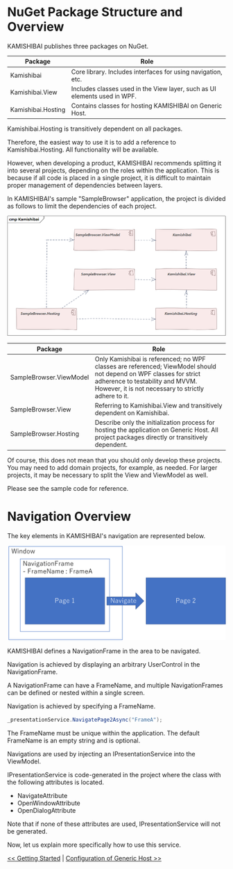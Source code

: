 # NuGet Package Structure and Overview

KAMISHIBAI publishes three packages on NuGet.

|Package|Role|
|--|--|
|Kamishibai|Core library. Includes interfaces for using navigation, etc.|
|Kamishibai.View|Includes classes used in the View layer, such as UI elements used in WPF.|
|Kamishibai.Hosting|Contains classes for hosting KAMISHIBAI on Generic Host.|

Kamishibai.Hosting is transitively dependent on all packages.

Therefore, the easiest way to use it is to add a reference to Kamishibai.Hosting. All functionality will be available.

However, when developing a product, KAMISHIBAI recommends splitting it into several projects, depending on the roles within the application. This is because if all code is placed in a single project, it is difficult to maintain proper management of dependencies between layers.

In KAMISHIBAI's sample "SampleBrowser" application, the project is divided as follows to limit the dependencies of each project.

![](/images/components.png)

|Package|Role|
|--|--|
|SampleBrowser.ViewModel|Only Kamishibai is referenced; no WPF classes are referenced; ViewModel should not depend on WPF classes for strict adherence to testability and MVVM. However, it is not necessary to strictly adhere to it.|
|SampleBrowser.View|Referring to Kamishibai.View and transitively dependent on Kamishibai.|
|SampleBrowser.Hosting|Describe only the initialization process for hosting the application on Generic Host. All project packages directly or transitively dependent.|

Of course, this does not mean that you should only develop these projects. You may need to add domain projects, for example, as needed. For larger projects, it may be necessary to split the View and ViewModel as well.

Please see the sample code for reference.

# Navigation Overview

The key elements in KAMISHIBAI's navigation are represented below.

![](/images/architecture.png)

KAMISHIBAI defines a NavigationFrame in the area to be navigated.

Navigation is achieved by displaying an arbitrary UserControl in the NavigationFrame.

A NavigationFrame can have a FrameName, and multiple NavigationFrames can be defined or nested within a single screen.

Navigation is achieved by specifying a FrameName.

```cs
_presentationService.NavigatePage2Async("FrameA");
```

The FrameName must be unique within the application. The default FrameName is an empty string and is optional.

Navigations are used by injecting an IPresentationService into the ViewModel.

IPresentationService is code-generated in the project where the class with the following attributes is located.

- NavigateAttribute
- OpenWindowAttribute
- OpenDialogAttribute

Note that if none of these attributes are used, IPresentationService will not be generated.

Now, let us explain more specifically how to use this service.

[<< Getting Started](02-getting-started.md) | [Configuration of Generic Host >>](04-hosting.md)